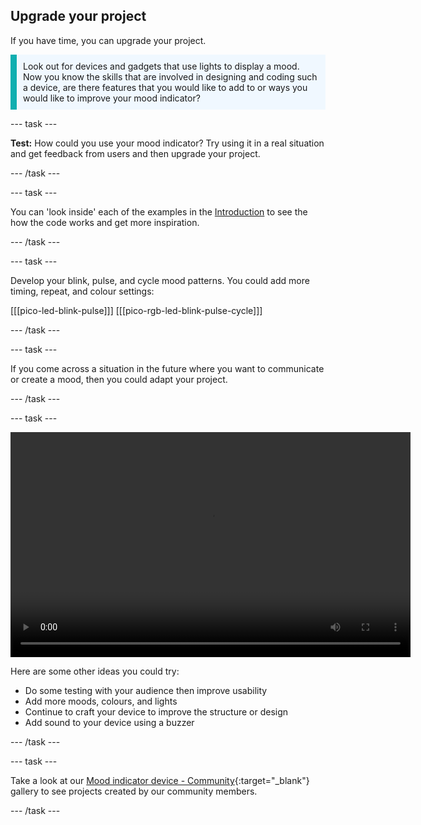 ## Upgrade your project

If you have time, you can upgrade your project.

<p style="border-left: solid; border-width:10px; border-color: #0faeb0; background-color: aliceblue; padding: 10px;">
Look out for devices and gadgets that use lights to display a mood. Now you know the skills that are involved in designing and coding such a device, are there features that you would like to add to or ways you would like to improve your mood indicator?
</p>

--- task ---

**Test:** How could you use your mood indicator? Try using it in a real situation and get feedback from users and then upgrade your project.

--- /task ---

--- task ---

You can 'look inside' each of the examples in the [Introduction](.) to see the how the code works and get more inspiration.

--- /task ---

--- task ---

Develop your blink, pulse, and cycle mood patterns. You could add more timing, repeat, and colour settings:

\[[[pico-led-blink-pulse]]\] \[[[pico-rgb-led-blink-pulse-cycle\]]]

--- /task ---

--- task ---

If you come across a situation in the future where you want to communicate or create a mood, then you could adapt your project.

--- /task ---

--- task ---

<video width="640" height="360" controls>
<source src="images/mood-upgrade.mp4" type="video/mp4">
Your browser does not support WebM video, try FireFox or Chrome
</video>

Here are some other ideas you could try:
+ Do some testing with your audience then improve usability
+ Add more moods, colours, and lights
+ Continue to craft your device to improve the structure or design
+ Add sound to your device using a buzzer

--- /task ---

--- task ---

Take a look at our [Mood indicator device - Community](https://wke.lt/w/s/kTSkEC){:target="_blank"} gallery to see projects created by our community members.

--- /task ---

